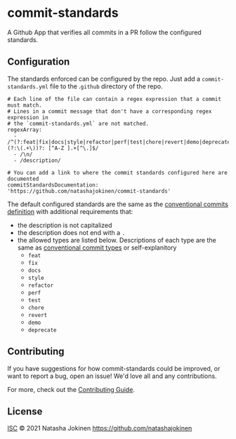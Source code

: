 # commit-standards

A Github App that verifies all commits in a PR follow the configured standards.

## Configuration

The standards enforced can be configured by the repo. Just add a `commit-standards.yml` file to the .`github` directory of the repo. 

```
# Each line of the file can contain a regex expression that a commit must match.
# Lines in a commit message that don't have a corresponding regex expression in
# the `commit-standards.yml` are not matched.
regexArray:
  - /^(?:feat|fix|docs|style|refactor|perf|test|chore|revert|demo|deprecate)(?:\(.+\))?: [^A-Z ].+[^\.]$/
  - /\n/
  - /description/
```

```
# You can add a link to where the commit standards configured here are documented
commitStandardsDocumentation: 'https://github.com/natashajokinen/commit-standards'
```

The default configured standards are the same as the [conventional commits definition](https://conventionalcommits.org/) with additional requirements that:
* the description is not capitalized
* the description does not end with a `.`
* the allowed types are listed below. Descriptions of each type are the same as [conventional commit types](https://github.com/commitizen/conventional-commit-types/blob/v3.0.0/index.json) or self-explanitory
  * `feat`
  * `fix`
  * `docs`
  * `style`
  * `refactor`
  * `perf`
  * `test`
  * `chore`
  * `revert`
  * `demo`
  * `deprecate`

## Contributing

If you have suggestions for how commit-standards could be improved, or want to report a bug, open an issue! We'd love all and any contributions.

For more, check out the [Contributing Guide](CONTRIBUTING.md).

## License

[ISC](LICENSE) © 2021 Natasha Jokinen <https://github.com/natashajokinen>
